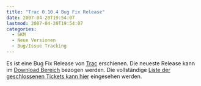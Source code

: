 ```yaml
---
title: "Trac 0.10.4 Bug Fix Release"
date: 2007-04-20T19:54:07
lastmod: 2007-04-20T19:54:07
categories:
  - SKM
  - Neue Versionen
  - Bug/Issue Tracking
---
```

Es ist eine Bug Fix Release von [Trac](http://trac.edgewall.com "Trac") erschienen. Die neueste Release 
kann im [Download Bereich]( http://trac.edgewall.org/wiki/TracDownload "Download Bereich") bezogen werden. Die vollständige 
[Liste der geschlossenen Tickets kann hier](http://trac.edgewall.org/query?status=closed&milestone=0.10.4 "Liste der geschlossenen Tickets kann hier") eingesehen werden.
